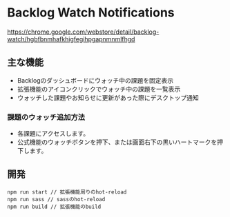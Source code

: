 # Backlog Watch Notifications
https://chrome.google.com/webstore/detail/backlog-watch/hgbfbnmhafkhigfegihpgapnmnmlfhgd

## 主な機能
- Backlogのダッシュボードにウォッチ中の課題を固定表示
- 拡張機能のアイコンクリックでウォッチ中の課題を一覧表示
- ウォッチした課題やお知らせに更新があった際にデスクトップ通知

### 課題のウォッチ追加方法
- 各課題にアクセスします。
- 公式機能のウォッチボタンを押下、または画面右下の黒いハートマークを押下します。

## 開発

```
npm run start // 拡張機能周りのhot-reload
npm run sass // sassのhot-reload
npm run build // 拡張機能のbuild
```
